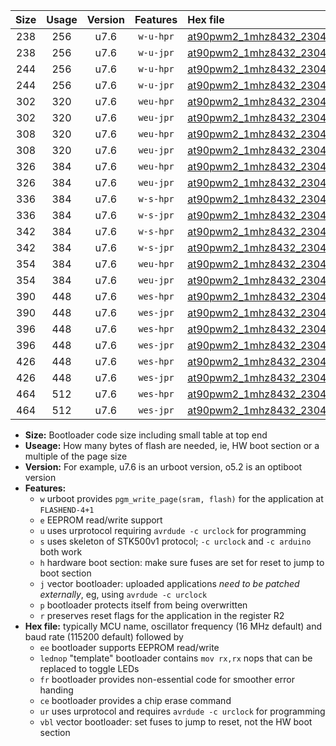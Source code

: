 |Size|Usage|Version|Features|Hex file|
|:-:|:-:|:-:|:-:|:--|
|238|256|u7.6|`w-u-hpr`|[at90pwm2_1mhz8432_230400bps_ur.hex](https://raw.githubusercontent.com/stefanrueger/urboot/main/bootloaders/at90pwm2/fcpu_1mhz8432/230400_bps/at90pwm2_1mhz8432_230400bps_ur.hex)|
|238|256|u7.6|`w-u-jpr`|[at90pwm2_1mhz8432_230400bps_ur_vbl.hex](https://raw.githubusercontent.com/stefanrueger/urboot/main/bootloaders/at90pwm2/fcpu_1mhz8432/230400_bps/at90pwm2_1mhz8432_230400bps_ur_vbl.hex)|
|244|256|u7.6|`w-u-hpr`|[at90pwm2_1mhz8432_230400bps_lednop_ur.hex](https://raw.githubusercontent.com/stefanrueger/urboot/main/bootloaders/at90pwm2/fcpu_1mhz8432/230400_bps/at90pwm2_1mhz8432_230400bps_lednop_ur.hex)|
|244|256|u7.6|`w-u-jpr`|[at90pwm2_1mhz8432_230400bps_lednop_ur_vbl.hex](https://raw.githubusercontent.com/stefanrueger/urboot/main/bootloaders/at90pwm2/fcpu_1mhz8432/230400_bps/at90pwm2_1mhz8432_230400bps_lednop_ur_vbl.hex)|
|302|320|u7.6|`weu-hpr`|[at90pwm2_1mhz8432_230400bps_ee_ur.hex](https://raw.githubusercontent.com/stefanrueger/urboot/main/bootloaders/at90pwm2/fcpu_1mhz8432/230400_bps/at90pwm2_1mhz8432_230400bps_ee_ur.hex)|
|302|320|u7.6|`weu-jpr`|[at90pwm2_1mhz8432_230400bps_ee_ur_vbl.hex](https://raw.githubusercontent.com/stefanrueger/urboot/main/bootloaders/at90pwm2/fcpu_1mhz8432/230400_bps/at90pwm2_1mhz8432_230400bps_ee_ur_vbl.hex)|
|308|320|u7.6|`weu-hpr`|[at90pwm2_1mhz8432_230400bps_ee_lednop_ur.hex](https://raw.githubusercontent.com/stefanrueger/urboot/main/bootloaders/at90pwm2/fcpu_1mhz8432/230400_bps/at90pwm2_1mhz8432_230400bps_ee_lednop_ur.hex)|
|308|320|u7.6|`weu-jpr`|[at90pwm2_1mhz8432_230400bps_ee_lednop_ur_vbl.hex](https://raw.githubusercontent.com/stefanrueger/urboot/main/bootloaders/at90pwm2/fcpu_1mhz8432/230400_bps/at90pwm2_1mhz8432_230400bps_ee_lednop_ur_vbl.hex)|
|326|384|u7.6|`weu-hpr`|[at90pwm2_1mhz8432_230400bps_ee_lednop_fr_ur.hex](https://raw.githubusercontent.com/stefanrueger/urboot/main/bootloaders/at90pwm2/fcpu_1mhz8432/230400_bps/at90pwm2_1mhz8432_230400bps_ee_lednop_fr_ur.hex)|
|326|384|u7.6|`weu-jpr`|[at90pwm2_1mhz8432_230400bps_ee_lednop_fr_ur_vbl.hex](https://raw.githubusercontent.com/stefanrueger/urboot/main/bootloaders/at90pwm2/fcpu_1mhz8432/230400_bps/at90pwm2_1mhz8432_230400bps_ee_lednop_fr_ur_vbl.hex)|
|336|384|u7.6|`w-s-hpr`|[at90pwm2_1mhz8432_230400bps.hex](https://raw.githubusercontent.com/stefanrueger/urboot/main/bootloaders/at90pwm2/fcpu_1mhz8432/230400_bps/at90pwm2_1mhz8432_230400bps.hex)|
|336|384|u7.6|`w-s-jpr`|[at90pwm2_1mhz8432_230400bps_vbl.hex](https://raw.githubusercontent.com/stefanrueger/urboot/main/bootloaders/at90pwm2/fcpu_1mhz8432/230400_bps/at90pwm2_1mhz8432_230400bps_vbl.hex)|
|342|384|u7.6|`w-s-hpr`|[at90pwm2_1mhz8432_230400bps_lednop.hex](https://raw.githubusercontent.com/stefanrueger/urboot/main/bootloaders/at90pwm2/fcpu_1mhz8432/230400_bps/at90pwm2_1mhz8432_230400bps_lednop.hex)|
|342|384|u7.6|`w-s-jpr`|[at90pwm2_1mhz8432_230400bps_lednop_vbl.hex](https://raw.githubusercontent.com/stefanrueger/urboot/main/bootloaders/at90pwm2/fcpu_1mhz8432/230400_bps/at90pwm2_1mhz8432_230400bps_lednop_vbl.hex)|
|354|384|u7.6|`weu-hpr`|[at90pwm2_1mhz8432_230400bps_ee_lednop_fr_ce_ur.hex](https://raw.githubusercontent.com/stefanrueger/urboot/main/bootloaders/at90pwm2/fcpu_1mhz8432/230400_bps/at90pwm2_1mhz8432_230400bps_ee_lednop_fr_ce_ur.hex)|
|354|384|u7.6|`weu-jpr`|[at90pwm2_1mhz8432_230400bps_ee_lednop_fr_ce_ur_vbl.hex](https://raw.githubusercontent.com/stefanrueger/urboot/main/bootloaders/at90pwm2/fcpu_1mhz8432/230400_bps/at90pwm2_1mhz8432_230400bps_ee_lednop_fr_ce_ur_vbl.hex)|
|390|448|u7.6|`wes-hpr`|[at90pwm2_1mhz8432_230400bps_ee.hex](https://raw.githubusercontent.com/stefanrueger/urboot/main/bootloaders/at90pwm2/fcpu_1mhz8432/230400_bps/at90pwm2_1mhz8432_230400bps_ee.hex)|
|390|448|u7.6|`wes-jpr`|[at90pwm2_1mhz8432_230400bps_ee_vbl.hex](https://raw.githubusercontent.com/stefanrueger/urboot/main/bootloaders/at90pwm2/fcpu_1mhz8432/230400_bps/at90pwm2_1mhz8432_230400bps_ee_vbl.hex)|
|396|448|u7.6|`wes-hpr`|[at90pwm2_1mhz8432_230400bps_ee_lednop.hex](https://raw.githubusercontent.com/stefanrueger/urboot/main/bootloaders/at90pwm2/fcpu_1mhz8432/230400_bps/at90pwm2_1mhz8432_230400bps_ee_lednop.hex)|
|396|448|u7.6|`wes-jpr`|[at90pwm2_1mhz8432_230400bps_ee_lednop_vbl.hex](https://raw.githubusercontent.com/stefanrueger/urboot/main/bootloaders/at90pwm2/fcpu_1mhz8432/230400_bps/at90pwm2_1mhz8432_230400bps_ee_lednop_vbl.hex)|
|426|448|u7.6|`wes-hpr`|[at90pwm2_1mhz8432_230400bps_ee_lednop_fr.hex](https://raw.githubusercontent.com/stefanrueger/urboot/main/bootloaders/at90pwm2/fcpu_1mhz8432/230400_bps/at90pwm2_1mhz8432_230400bps_ee_lednop_fr.hex)|
|426|448|u7.6|`wes-jpr`|[at90pwm2_1mhz8432_230400bps_ee_lednop_fr_vbl.hex](https://raw.githubusercontent.com/stefanrueger/urboot/main/bootloaders/at90pwm2/fcpu_1mhz8432/230400_bps/at90pwm2_1mhz8432_230400bps_ee_lednop_fr_vbl.hex)|
|464|512|u7.6|`wes-hpr`|[at90pwm2_1mhz8432_230400bps_ee_lednop_fr_ce.hex](https://raw.githubusercontent.com/stefanrueger/urboot/main/bootloaders/at90pwm2/fcpu_1mhz8432/230400_bps/at90pwm2_1mhz8432_230400bps_ee_lednop_fr_ce.hex)|
|464|512|u7.6|`wes-jpr`|[at90pwm2_1mhz8432_230400bps_ee_lednop_fr_ce_vbl.hex](https://raw.githubusercontent.com/stefanrueger/urboot/main/bootloaders/at90pwm2/fcpu_1mhz8432/230400_bps/at90pwm2_1mhz8432_230400bps_ee_lednop_fr_ce_vbl.hex)|

- **Size:** Bootloader code size including small table at top end
- **Useage:** How many bytes of flash are needed, ie, HW boot section or a multiple of the page size
- **Version:** For example, u7.6 is an urboot version, o5.2 is an optiboot version
- **Features:**
  + `w` urboot provides `pgm_write_page(sram, flash)` for the application at `FLASHEND-4+1`
  + `e` EEPROM read/write support
  + `u` uses urprotocol requiring `avrdude -c urclock` for programming
  + `s` uses skeleton of STK500v1 protocol; `-c urclock` and `-c arduino` both work
  + `h` hardware boot section: make sure fuses are set for reset to jump to boot section
  + `j` vector bootloader: uploaded applications *need to be patched externally*, eg, using `avrdude -c urclock`
  + `p` bootloader protects itself from being overwritten
  + `r` preserves reset flags for the application in the register R2
- **Hex file:** typically MCU name, oscillator frequency (16 MHz default) and baud rate (115200 default) followed by
  + `ee` bootloader supports EEPROM read/write
  + `lednop` "template" bootloader contains `mov rx,rx` nops that can be replaced to toggle LEDs
  + `fr` bootloader provides non-essential code for smoother error handing
  + `ce` bootloader provides a chip erase command
  + `ur` uses urprotocol and requires `avrdude -c urclock` for programming
  + `vbl` vector bootloader: set fuses to jump to reset, not the HW boot section
